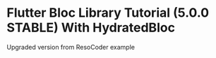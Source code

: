 # Flutter Bloc Library Tutorial (5.0.0 STABLE) With HydratedBloc
Upgraded version from ResoCoder example
